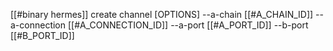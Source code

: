 [[#binary hermes]] create channel [OPTIONS] --a-chain [[#A_CHAIN_ID]] --a-connection [[#A_CONNECTION_ID]] --a-port [[#A_PORT_ID]] --b-port [[#B_PORT_ID]]